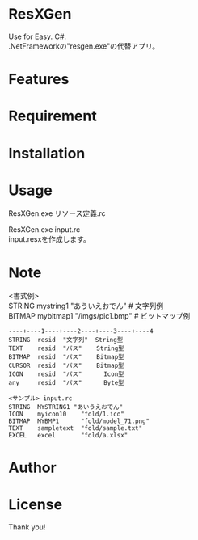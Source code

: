 # ResXGen

Use for Easy. C#.  
.NetFrameworkの"resgen.exe"の代替アプリ。  

# Features

# Requirement

# Installation

# Usage

ResXGen.exe リソース定義.rc  

ResXGen.exe input.rc  
input.resxを作成します。  

# Note

<書式例>  
STRING    mystring1  "あういえおでん"   # 文字列例  
BITMAP    mybitmap1  "/imgs/pic1.bmp"  # ビットマップ例  
  
```
----+----1----+----2----+----3----+----4  
STRING  resid  "文字列"  String型  
TEXT    resid  "パス"    String型  
BITMAP  resid  "パス"    Bitmap型  
CURSOR  resid  "パス"    Bitmap型  
ICON    resid  "パス"      Icon型  
any     resid  "パス"      Byte型  
  
<サンプル> input.rc  
STRING  MYSTRING1 "あいうえおでん"  
ICON    myicon10    "fold/1.ico"  
BITMAP  MYBMP1      "fold/model_71.png"  
TEXT    sampletext  "fold/sample.txt"  
EXCEL   excel       "fold/a.xlsx"  
```

# Author

# License


Thank you!
